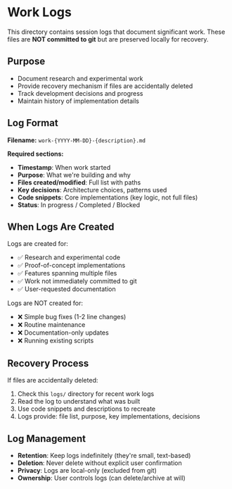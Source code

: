 # Work Logs

This directory contains session logs that document significant work.
These files are **NOT committed to git** but are preserved locally for recovery.

## Purpose

- Document research and experimental work
- Provide recovery mechanism if files are accidentally deleted
- Track development decisions and progress
- Maintain history of implementation details

## Log Format

**Filename:** `work-{YYYY-MM-DD}-{description}.md`

**Required sections:**

- **Timestamp**: When work started
- **Purpose**: What we're building and why
- **Files created/modified**: Full list with paths
- **Key decisions**: Architecture choices, patterns used
- **Code snippets**: Core implementations (key logic, not full files)
- **Status**: In progress / Completed / Blocked

## When Logs Are Created

Logs are created for:

- ✅ Research and experimental code
- ✅ Proof-of-concept implementations
- ✅ Features spanning multiple files
- ✅ Work not immediately committed to git
- ✅ User-requested documentation

Logs are NOT created for:

- ❌ Simple bug fixes (1-2 line changes)
- ❌ Routine maintenance
- ❌ Documentation-only updates
- ❌ Running existing scripts

## Recovery Process

If files are accidentally deleted:

1. Check this `logs/` directory for recent work logs
2. Read the log to understand what was built
3. Use code snippets and descriptions to recreate
4. Logs provide: file list, purpose, key implementations, decisions

## Log Management

- **Retention**: Keep logs indefinitely (they're small, text-based)
- **Deletion**: Never delete without explicit user confirmation
- **Privacy**: Logs are local-only (excluded from git)
- **Ownership**: User controls logs (can delete/archive at will)
